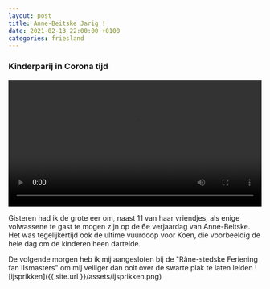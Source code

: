 ```yaml
---
layout: post
title: Anne-Beitske Jarig !
date: 2021-02-13 22:00:00 +0100
categories: friesland
---
```


### Kinderparij in Corona tijd
<video style="width:100%" controls>
 <source src="https://prisse.net/verjaardag_ab.mp4 ">videotag not supported
 </video>

Gisteren had ik de grote eer om, naast 11 van haar vriendjes, als enige volwassene te gast te mogen zijn op de 6e verjaardag van Anne-Beitske. Het was tegelijkertijd ook de ultime vuurdoop voor Koen, die voorbeeldig de hele dag om de kinderen heen dartelde.

De volgende morgen heb ik mij aangesloten bij de "Râne-stedske Feriening fan IIsmasters" om mij veiliger dan ooit over de swarte plak te laten leiden ![ijsprikken]({{ site.url }}/assets/ijsprikken.png)